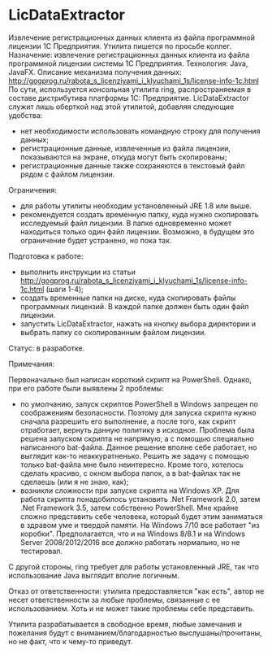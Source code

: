 # LicDataExtractor
Извлечение регистрационных данных клиента из файла программной лицензии 1С Предприятия.
Утилита пишется по просьбе коллег.
Назначение: извлечение регистрационных данных клиента из файла программной лицензии системы 1С Предприятия.
Технология: Java, JavaFX.
Описание механизма получения данных: http://gogprog.ru/rabota_s_licenziyami_i_klyuchami_1s/license-info-1c.html
По сути, используется консольная утилита ring, распространяемая в составе дистрибутива платформы 1С: Предприятие.
LicDataExtractor служит лишь оберткой над этой утилитой, добавляя следующие удобства:

- нет необходимости использовать командную строку для получения данных;
- регистрационные данные, извлеченные из файла лицензии, показываются на экране, откуда могут быть скопированы;
- регистрационные данные также сохраняются в текстовый файл рядом с файлом лицензии.

Ограничения:

- для работы утилиты необходим установленный JRE 1.8 или выше.
- рекомендуется создать временную папку, куда нужно скопировать исследуемый файл лицензии. В папке одновременно может находиться только
  один файл лицензии. Возможно, в будущем это ограничение будет устранено, но пока так.
  
Подготовка к работе:

- выполнить инструкции из статьи http://gogprog.ru/rabota_s_licenziyami_i_klyuchami_1s/license-info-1c.html (шаги 1-4);
- создать временные папки на диске, куда скопировать файлы программных лицензий. В каждой папке должен быть один файл лицензии.
- запустить LicDataExtractor, нажать на кнопку выбора директории и выбрать папку со скопированным файлом лицензии.

Статус: в разработке.

Примечания: 

Первоначально был написан короткий скрипт на PowerShell. Однако, при его работе были выявлены 2 проблемы:

- по умолчанию, запуск скриптов PowerShell в Windows запрещен по соображениям безопасности. Поэтому для запуска скрипта нужно
  сначала разрешить его выполнение, а после того, как скрипт отработает, вернуть данную политику в исходное. Проблема была решена
  запуском скрипта не напрямую, а с помощью специально написанного bat-файла. Данное решение вполне себе работает, но выглядит
  как-то неаккуратненько. Решить же задачу с помощью только bat-файла мне было неинтересно. Кроме того, хотелось сделать красиво, 
  с окном выбора папок, а в bat-файлах так не сделаешь (или я не знаю, как);
- возникли сложности при запуске скрипта на Windows XP. Для работа скрипта понадобилось установить .Net Framework 2.0, затем 
  .Net Framework 3.5, затем собственно PowerShell. Мне крайне сложно представить себе человека, который будет этим заниматься
  в здравом уме и твердой памяти. На Windows 7/10 все работает "из коробки". Предполагается, что и на Windows 8/8.1 и на
  Windows Server 2008/2012/2016 все должно работать нормально, но не тестировал.
  
С другой стороны, ring требует для работы установленный JRE, так что использование Java выглядит вполне логичным.

Отказ от ответственности: утилита предоставляется "как есть", автор не несет ответственности за любые проблемы, связанные 
с ее использованием. Хоть и не может такие проблемы себе представить.

Утилита разрабатывается в свободное время, любые замечания и пожелания будут с вниманием/благодарностью выслушаны/прочитаны, 
но не факт, что к чему-то приведут.

